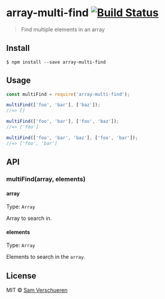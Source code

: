 # array-multi-find [![Build Status](https://travis-ci.org/SamVerschueren/array-multi-find.svg?branch=master)](https://travis-ci.org/SamVerschueren/array-multi-find)

> Find multiple elements in an array


## Install

```
$ npm install --save array-multi-find
```


## Usage

```js
const multiFind = require('array-multi-find');

multiFind(['foo', 'bar'], ['baz']);
//=> []

multiFind(['foo', 'bar'], ['foo', 'baz']);
//=> ['foo']

multiFind(['foo', 'bar', 'baz'], ['foo', 'bar']);
//=> ['foo', 'bar']
```


## API

### multiFind(array, elements)

#### array

Type: `Array`

Array to search in.

#### elements

Type: `Array`

Elements to search in the `array`.


## License

MIT © [Sam Verschueren](https://github.com/SamVerschueren)
